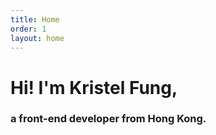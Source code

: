 ```yaml
---
title: Home
order: 1
layout: home
---
```

# Hi! I'm Kristel Fung,
### a front-end developer from Hong Kong.